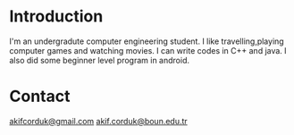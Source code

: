 # Introduction #

I'm an undergradute computer engineering student. I like travelling,playing computer games and watching movies. I can write codes in C++ and java. I also did some beginner level program in android.



# Contact #

akifcorduk@gmail.com   akif.corduk@boun.edu.tr